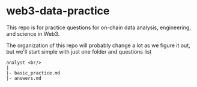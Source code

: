 # web3-data-practice
This repo is for practice questions for on-chain data analysis, engineering, and science in Web3.

The organization of this repo will probably change a lot as we figure it out, but we'll start simple with just one folder and questions list
```
analyst <br/>
|
|- basic_practice.md 
|- answers.md
```
